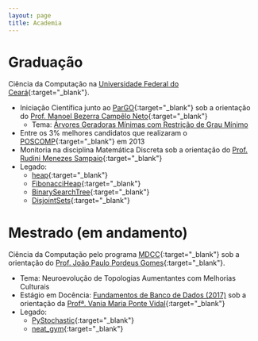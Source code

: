```yaml
---
layout: page
title: Academia
---
```


# Graduação

Ciência da Computação na [Universidade Federal do Ceará](http://www.ufc.br/){:target="\_blank"}.

* Iniciação Científica junto ao [ParGO](http://www.lia.ufc.br/~pargo/){:target="\_blank"} sob a orientação do [Prof. Manoel Bezerra Campêlo Neto](http://lia.ufc.br/~mcampelo/){:target="\_blank"}
  * Tema: [Árvores Geradoras Mínimas com Restrição de Grau Mínimo](ic)
* Entre os 3% melhores candidatos que realizaram o [POSCOMP](http://www.sbc.org.br/educacao/poscomp){:target="\_blank"} em 2013
* Monitoria na disciplina Matemática Discreta sob a orientação do [Prof. Rudini Menezes Sampaio](http://www.lia.ufc.br/~rudini/){:target="\_blank"}
* Legado:
  * [heap](https://github.com/arthurpaulino/heap){:target="\_blank"}
  * [FibonacciHeap](https://github.com/arthurpaulino/FibonacciHeap){:target="\_blank"}
  * [BinarySearchTree](https://github.com/arthurpaulino/BinarySearchTree){:target="\_blank"}
  * [DisjointSets](https://github.com/arthurpaulino/DisjointSets){:target="\_blank"}

# Mestrado (em andamento)

Ciência da Computação pelo programa [MDCC](http://www.mdcc.ufc.br/){:target="\_blank"} sob a orientação do [Prof. João Paulo Pordeus Gomes](http://lattes.cnpq.br/9553770402705512){:target="\_blank"}.

* Tema: Neuroevolução de Topologias Aumentantes com Melhorias Culturais
* Estágio em Docência: [Fundamentos de Banco de Dados (2017)](fbd) sob a orientação da [Profª. Vania Maria Ponte Vidal](http://lattes.cnpq.br/9431229866203038){:target="\_blank"}
* Legado:
	* [PyStochastic](https://github.com/arthurpaulino/PyStochastic){:target="\_blank"}
	* [neat_gym](https://github.com/arthurpaulino/neat_gym){:target="\_blank"}
